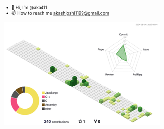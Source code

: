 - 👋 Hi, I’m @aka411
- 📫 How to reach me akashjoshi1199@gmail.com

![contribution graph](profile-3d-contrib/profile-green.svg)
<!---
aka411/aka411 is a ✨ special ✨ repository because its `README.md` (this file) appears on your GitHub profile.
You can click the Preview link to take a look at your changes.
--->
